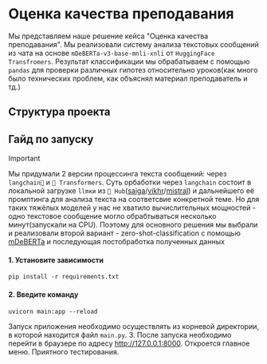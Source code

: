 # Оценка качества преподавания
Мы представляем наше решение кейса "Оценка качества преподавания". Мы реализовали систему анализа текстовых сообщений из чата на основе `mDeBERTa-v3-base-mnli-xnli` от `HuggingFace Transfromers`. Результат классификации мы обрабатываем с помощью `pandas` для проверки различных гипотез относительно уроков(как много было технических проблем, как объяснял материал преподаватель и тд.)

## Структура проекта

## Гайд по запуску
>[!IMPORTANT]
>Мы придумали 2 версии процессинга текста сообщений: через `langchain🦜` и `🤗 Transformers`. Суть орбаботки через `langchain` состоит в локальной загрузке `llmки` из `🤗 Hub`([saiga](https://huggingface.co/IlyaGusev/saiga_llama3_8b)/[vikhr](https://huggingface.co/Vikhrmodels/Vikhr-7b-0.1)/[mistral](https://huggingface.co/mistralai/Mistral-7B-Instruct-v0.2))
>и дальнейшего её промптинга для анализа текста на соответсвие конкретной теме. Но для таких тяжёлых моделей у нас не хватило вычислительных мощностей - одно текстовое сообщение могло обрабтываться несколько минут(запускали на CPU). Поэтому для основного решения мы выбрали и реализовали второй вариант - zero-shot-classification с помощью [mDeBERTa](https://huggingface.co/MoritzLaurer/mDeBERTa-v3-base-mnli-xnli) и последующая постобработка полученных данных

 #### 1. Установите зависимости
```
pip install -r requirements.txt
```
#### 2. Введите команду
```
uvicorn main:app --reload
```
Запуск приложения необходимо осуществлять из корневой директории, в которой находится файл `main.py`. 
3. После запуска необходимо перейти в браузере по адресу http://127.0.0.1:8000. Откроется главное меню. Приятного тестирования.

